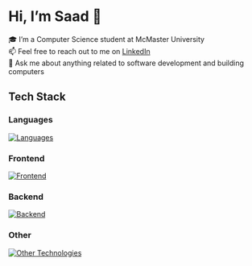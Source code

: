 # Hi, I’m Saad 👋

🎓 I’m a Computer Science student at McMaster University  
📫 Feel free to reach out to me on [LinkedIn](https://www.linkedin.com/in/saad-tariq-cs/)  
💬 Ask me about anything related to software development and building computers  

<!-- 🔭 I’m currently working on: -->
<!-- 🌱 I’m currently learning MySQL, Next.js, Prisma, and Tailwind. -->

## Tech Stack

### Languages
[![Languages](https://skillicons.dev/icons?i=ts,js,python,go,c&theme=dark)](https://skillicons.dev)

### Frontend
[![Frontend](https://skillicons.dev/icons?i=next,react,astro,redux,html,css,tailwind,bootstrap&theme=dark)](https://skillicons.dev)

### Backend
[![Backend](https://skillicons.dev/icons?i=nodejs,express,prisma,postgres,mongodb,sqlite,githubactions,docker&theme=dark)](https://skillicons.dev)

### Other
[![Other Technologies](https://skillicons.dev/icons?i=git,vite,bun,vitest,jest,linux&theme=dark)](https://skillicons.dev)
